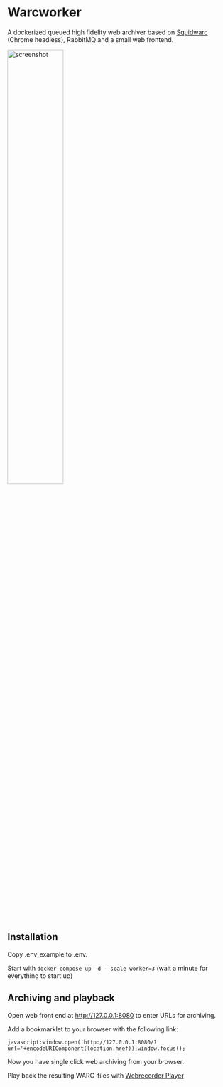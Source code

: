 # Warcworker
A dockerized queued high fidelity web archiver based on [Squidwarc](https://github.com/N0taN3rd/Squidwarc) (Chrome headless), RabbitMQ and a small web frontend.

<img src="https://user-images.githubusercontent.com/19284/43676896-e4c3276e-97f9-11e8-815c-0ab5c1cc254f.png" alt="screenshot" width="50%" />

## Installation
Copy .env_example to .env. 

Start with `docker-compose up -d --scale worker=3` (wait a minute for everything to start up)

## Archiving and playback
Open web front end at http://127.0.0.1:8080 to enter URLs for archiving.

Add a bookmarklet to your browser with the following link:

`javascript:window.open('http://127.0.0.1:8080/?url='+encodeURIComponent(location.href));window.focus();`

Now you have single click web archiving from your browser.

Play back the resulting WARC-files with [Webrecorder Player](https://github.com/webrecorder/webrecorderplayer-electron)
